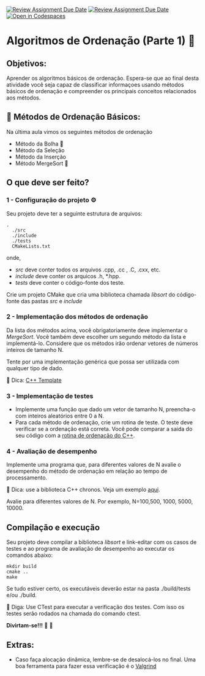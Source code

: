 [![Review Assignment Due Date](https://classroom.github.com/assets/deadline-readme-button-24ddc0f5d75046c5622901739e7c5dd533143b0c8e959d652212380cedb1ea36.svg)](https://classroom.github.com/a/R2Of_OEx)
[![Review Assignment Due Date](https://classroom.github.com/assets/deadline-readme-button-8d59dc4de5201274e310e4c54b9627a8934c3b88527886e3b421487c677d23eb.svg)](https://classroom.github.com/a/R2Of_OEx)
[![Open in Codespaces](https://classroom.github.com/assets/launch-codespace-f4981d0f882b2a3f0472912d15f9806d57e124e0fc890972558857b51b24a6f9.svg)](https://classroom.github.com/open-in-codespaces?assignment_repo_id=10651556)
 # Algoritmos de Ordenação (Parte 1) :mega:

## Objetivos:
Aprender os algoritmos básicos de ordenação. 
Espera-se que ao final desta atividade você seja capaz de classificar informaçoes usando métodos básicos de ordenação e 
compreender os principais conceitos relacionados aos métodos.

## 📝 Métodos de Ordenação Básicos:

Na última aula vimos os seguintes métodos de ordenação
 - Método da Bolha :snail:
 - Método da Seleção
 - Método da Inserção
 - Método MergeSort :checkered_flag:
 
## O que deve ser feito? 

### 1 - Configuração do projeto :gear:

Seu projeto deve ter a seguinte estrutura de arquivos:
```
.
  ./src
  ./include
  ./tests
  CMakeLists.txt
 ```
onde,
 - *src* deve conter todos os arquivos .cpp, .cc , .C, .cxx, etc.
 - *include* deve conter os arquicos .h, *.hpp.
 - *tests* deve conter o código-fonte dos teste. 

Crie um projeto CMake que cria uma biblioteca chamada *libsort* do código-fonte das pastas *src* e *include*

### 2 - Implementação dos métodos de ordenação

Da lista dos métodos acima, você obrigatoriamente deve implementar o *MergeSort*. Você também deve escolher um segundo 
método da lista e implementá-lo. Considere que os métodos irão ordenar vetores de números inteiros de 
tamanho N.

Tente por uma implementação genérica que possa ser utilizada com qualquer tipo de dado.

:mag_right: Dica: [C++ Template](https://cplusplus.com/doc/oldtutorial/templates/)

### 3 - Implementação de testes 

 - Implemente uma função que dado um vetor de tamanho N, preencha-o com inteiros aleatórios entre 0 a N.
 - Para cada método de ordenação, crie um rotina de teste. O teste deve verificar se a ordenação está correta. Você pode comparar a saida do seu código com a [rotina de ordenação do C++](https://cplusplus.com/reference/algorithm/sort/).

### 4 -  Avaliação de desempenho

Implemente uma programa que, para diferentes valores de N avalie o desempenho do método de ordenação em relação ao tempo de processamento.

:mag_right: Dica: use a biblioteca C++ chronos. Veja um exemplo [aqui](https://www.techiedelight.com/measure-elapsed-time-program-chrono-library/).

Avalie para diferentes valores de N. Por exemplo, N=100,500, 1000, 5000, 10000.


## Compilação e execução

Seu projeto deve compilar a biblioteca *libsort* e link-editar com os casos de testes e ao programa de avaliação de desempenho ao 
executar os comandos abaixo:

```
mkdir build
cmake ..
make
```
Se tudo estiver certo, os executáveis deverão estar na pasta ./build/tests e/ou ./build.

:mag_right: Diga: Use CTest para executar a verificação dos testes. Com isso os testes serão rodados na chamada do comando ctest.

**Divirtam-se!!!** :tada: :balloon:

## Extras:

- Caso faça alocação dinâmica, lembre-se de desalocá-los no final. Uma boa ferramenta para fazer essa verificação é o [Valgrind](https://valgrind.org/)

